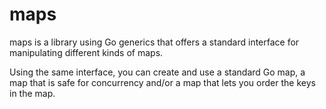 # maps
maps is a library using Go generics that offers a standard interface for manipulating 
different kinds of maps. 

Using the same interface, you can create and use a standard Go map, a map
that is safe for concurrency and/or a map that lets you order the keys in the map.

